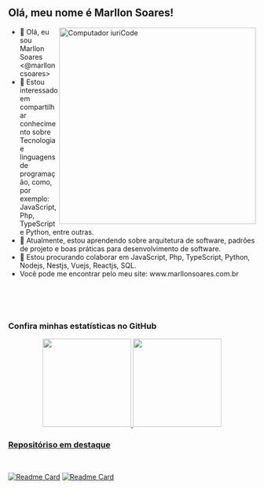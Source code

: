 ## Olá, meu nome é Marllon Soares!

<img src="https://raw.githubusercontent.com/MicaelliMedeiros/micaellimedeiros/master/image/computer-illustration.png" min-width="400px" max-width="400px" width="400px" align="right" alt="Computador iuriCode">

<p align="left">
  <ul>
    <li>👋 Olá, eu sou Marllon Soares <@marlloncsoares></li>
    <li>👀 Estou interessado em compartilhar conhecimento sobre Tecnologia e linguagens de programação, como, por exemplo: JavaScript, Php, TypeScript e Python, entre outras.</li>
    <li>🌱 Atualmente, estou aprendendo sobre arquitetura de software, padrões de projeto e boas práticas para desenvolvimento de software.</li>
    <li>💞️ Estou procurando colaborar em JavaScript, Php, TypeScript, Python, Nodejs, Nestjs, Vuejs, Reactjs, SQL.</li>
    <li>Você pode me encontrar pelo meu site: www.marllonsoares.com.br</li>
   </ul>
</p>

<br />
<br />
<br />

### Confira minhas estatísticas no GitHub 
<div align="center">
  <a href="https://github.com/marlloncsoares">
  <img height="180em" src="https://github-readme-stats.vercel.app/api?username=marlloncsoares&show_icons=true&theme=dracula&include_all_commits=true&count_private=true"/>
  <img height="180em" src="https://github-readme-stats.vercel.app/api/top-langs/?username=marlloncsoares&layout=compact&langs_count=7&theme=dracula"/>
</div>


### Repositóriso em destaque

<br>

[![Readme Card](https://github-readme-stats.vercel.app/api/pin/?username=marlloncsoares&repo=urionlinejudge)](https://github.com/marlloncsoares/urionlinejudge)
[![Readme Card](https://github-readme-stats.vercel.app/api/pin/?username=marlloncsoares&repo=clean-code-studies)](https://github.com/marlloncsoares/clean-code-studies)  

